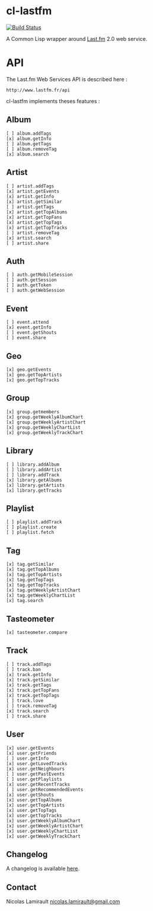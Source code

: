cl-lastfm
=========

[![Build Status](http://img.shields.io/travis/nlamirault/cl-lastfm.svg)](https://travis-ci.org/nlamirault/cl-lastfm)


A Common Lisp wrapper around [Last.fm](http://www.last.fm) 2.0 web service.

API
===

The Last.fm Web Services API is described here :

    http://www.lastfm.fr/api

cl-lastfm implements theses features :

Album
------

    [ ] album.addTags
	[x] album.getInfo
	[ ] album.getTags
	[ ] album.removeTag
	[x] album.search

Artist
-------

    [ ] artist.addTags
	[x] artist.getEvents
	[x] artist.getInfo
	[x] artist.getSimilar
	[ ] artist.getTags
	[x] artist.getTopAlbums
	[x] artist.getTopFans
	[x] artist.getTopTags
	[x] artist.getTopTracks
	[ ] artist.removeTag
	[x] artist.search
	[ ] artist.share

Auth
----

	[ ] auth.getMobileSession
	[ ] auth.getSession
	[ ] auth.getToken
	[ ] auth.getWebSession

Event
------

	[ ] event.attend
	[x] event.getInfo
	[ ] event.getShouts
	[ ] event.share

Geo
---

	[x] geo.getEvents
	[x] geo.getTopArtists
	[x] geo.getTopTracks

Group
------

	[x] group.getmembers
	[x] group.getWeeklyAlbumChart
	[x] group.getWeeklyArtistChart
	[x] group.getWeeklyChartList
	[x] group.getWeeklyTrackChart


Library
--------

	[ ] library.addAlbum
	[ ] library.addArtist
	[ ] library.addTrack
	[x] library.getAlbums
	[x] library.getArtists
	[x] library.getTracks

Playlist
---------

	[ ] playlist.addTrack
	[ ] playlist.create
	[ ] playlist.fetch

Tag
----

	[x] tag.getSimilar
	[x] tag.getTopAlbums
	[x] tag.getTopArtists
	[x] tag.getTopTags
	[x] tag.getTopTracks
	[x] tag.getWeeklyArtistChart
	[x] tag.getWeeklyChartList
	[x] tag.search

Tasteometer
-------------

	[x] tasteometer.compare

Track
------

	[ ] track.addTags
	[ ] track.ban
	[x] track.getInfo
	[x] track.getSimilar
	[x] track.getTags
	[x] track.getTopFans
	[x] track.getTopTags
	[ ] track.love
	[ ] track.removeTag
	[x] track.search
	[ ] track.share

User
-----

	[x] user.getEvents
	[x] user.getFriends
	[ ] user.getInfo
	[x] user.getLovedTracks
	[x] user.getNeighbours
	[ ] user.getPastEvents
	[ ] user.getPlaylists
	[x] user.getRecentTracks
	[ ] user.getRecommendedEvents
	[x] user.getShouts
	[x] user.getTopAlbums
	[x] user.getTopArtists
	[x] user.getTopTags
	[x] user.getTopTracks
	[x] user.getWeeklyAlbumChart
	[x] user.getWeeklyArtistChart
	[x] user.getWeeklyChartList
	[x] user.getWeeklyTrackChart

## Changelog

A changelog is available [here](ChangeLog.md).


## Contact

Nicolas Lamirault <nicolas.lamirault@gmail.com>

